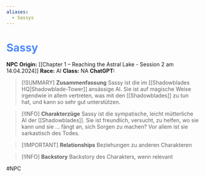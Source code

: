 ```yaml
---
aliases:
  - Sassys
---
```

# <font color = 4d88fd>Sassy</font>

**NPC**
**Origin:** [[Chapter 1 – Reaching the Astral Lake - Session 2 am 14.04.2024]]
**Race:** AI
**Class:** NA
**ChatGPT:** 

>[!SUMMARY] **Zusammenfassung**
>Sassy ist die im [[Shadowblades HQ|Shadowblade-Tower]] ansässige AI. Sie ist auf magische Weise irgendwie in allem vertreten, was mit den [[Shadowblades]] zu tun hat, und kann so sehr gut unterstützen. 

>[!INFO] **Charakterzüge**
>Sassy ist die sympatische, leicht mütterliche AI der [[Shadowblades]]. Sie ist freundlich, versucht, zu helfen, wo sie kann und sie ... fängt an, sich Sorgen zu machen? Vor allem ist sie sarkastisch des Todes.

>[!IMPORTANT] **Relationships**
>Beziehungen zu anderen Charakteren

>[!INFO] **Backstory**
>Backstory des Charakters, wenn relevant

#NPC